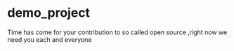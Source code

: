 # demo_project
Time has come for your contribution to so called open source ,right now we need you each and everyone
